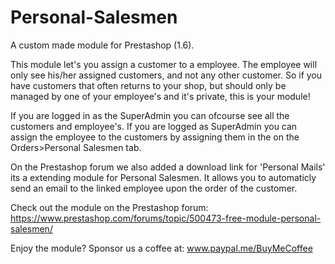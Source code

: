 # Personal-Salesmen
A custom made module for Prestashop (1.6). 

This module let's you assign a customer to a employee. The employee will only see his/her assigned customers, and not any other customer. So if you have customers that often returns to your shop, but should only be managed by one of your employee's and it's private, this is your module!

If you are logged in as the SuperAdmin you can ofcourse see all the customers and employee's. If you are logged as SuperAdmin you can assign the employee to the customers by assigning them in the on the Orders>Personal Salesmen tab.

On the Prestashop forum we also added a download link for 'Personal Mails' its a extending module for Personal Salesmen. It allows you to automaticly send an email to the linked employee upon the order of the customer.

Check out the module on the Prestashop forum: https://www.prestashop.com/forums/topic/500473-free-module-personal-salesmen/



Enjoy the module? Sponsor us a coffee at: www.paypal.me/BuyMeCoffee
